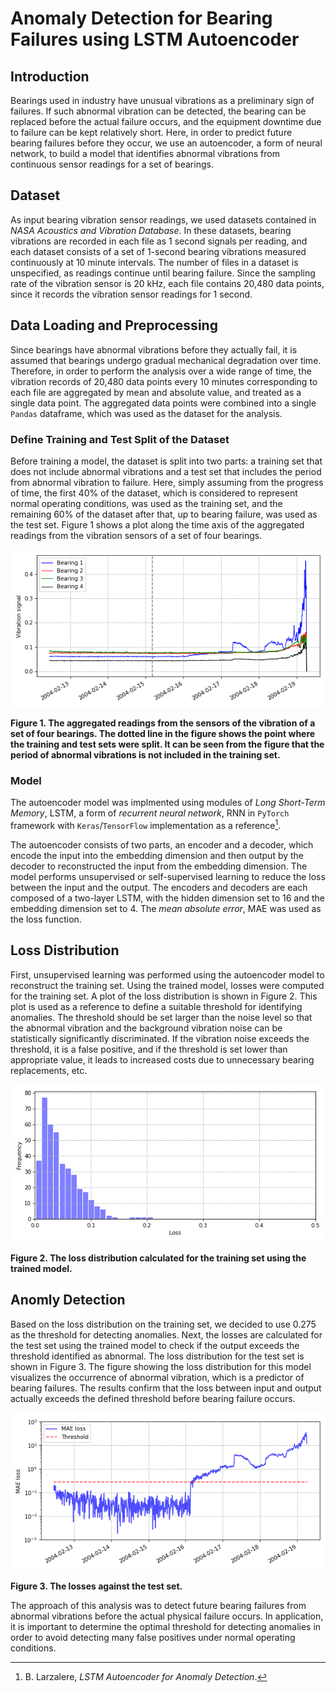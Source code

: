 # Anomaly Detection for Bearing Failures using LSTM Autoencoder

## Introduction

Bearings used in industry have unusual vibrations as a preliminary sign of failures. If such abnormal vibration can be detected, the bearing can be replaced before the actual failure occurs, and the equipment downtime due to failure can be kept relatively short. Here, in order to predict future bearing failures before they occur, we use an autoencoder, a form of neural network, to build a model that identifies abnormal vibrations from continuous sensor readings for a set of bearings.

## Dataset

As input bearing vibration sensor readings, we used datasets contained in *NASA Acoustics and Vibration Database*. In these datasets, bearing vibrations are recorded in each file as 1 second signals per reading, and each dataset consists of a set of 1-second bearing vibrations measured continuously at 10 minute intervals. The number of files in a dataset is unspecified, as readings continue until bearing failure. Since the sampling rate of the vibration sensor is 20 kHz, each file contains 20,480 data points, since it records the vibration sensor readings for 1 second.

## Data Loading and Preprocessing

Since bearings have abnormal vibrations before they actually fail, it is assumed that bearings undergo gradual mechanical degradation over time. Therefore, in order to perform the analysis over a wide range of time, the vibration records of 20,480 data points every 10 minutes corresponding to each file are aggregated by mean and absolute value, and treated as a single data point. The aggregated data points were combined into a single `Pandas` dataframe, which was used as the dataset for the analysis.

### Define Training and Test Split of the Dataset

Before training a model, the dataset is split into two parts: a training set that does not include abnormal vibrations and a test set that includes the period from abnormal vibration to failure. Here, simply assuming from the progress of time, the first 40% of the dataset, which is considered to represent normal operating conditions, was used as the training set, and the remaining 60% of the dataset after that, up to bearing failure, was used as the test set. Figure 1 shows a plot along the time axis of the aggregated readings from the vibration sensors of a set of four bearings.

![sensors](figure/sensors.png)

**Figure 1. The aggregated readings from the sensors of the vibration of a set of four bearings. The dotted line in the figure shows the point where the training and test sets were split. It can be seen from the figure that the period of abnormal vibrations is not included in the training set.**

### Model

The autoencoder model was implmented using modules of *Long Short-Term Memory*, LSTM, a form of *recurrent neural network*, RNN in `PyTorch` framework with `Keras`/`TensorFlow` implementation as a reference[^Larzalere].

The autoencoder consists of two parts, an encoder and a decoder, which encode the input into the embedding dimension and then output by the decoder to reconstructed the input from the embedding dimension. The model performs unsupervised or self-supervised learning to reduce the loss between the input and the output. The encoders and decoders are each composed of a two-layer LSTM, with the hidden dimension set to 16 and the embedding dimension set to 4. The *mean absolute error*, MAE was used as the loss function.

## Loss Distribution

First, unsupervised learning was performed using the autoencoder model to reconstruct the training set. Using the trained model, losses were computed for the training set. A plot of the loss distribution is shown in Figure 2. This plot is used as a reference to define a suitable threshold for identifying anomalies. The threshold should be set larger than the noise level so that the abnormal vibration and the background vibration noise can be statistically significantly discriminated. If the vibration noise exceeds the threshold, it is a false positive, and if the threshold is set lower than appropriate value, it leads to increased costs due to unnecessary bearing replacements, etc.

![loss distribution](figure/loss_distribution.png)

**Figure 2. The loss distribution calculated for the training set using the trained model.**

## Anomly Detection

Based on the loss distribution on the training set, we decided to use 0.275 as the threshold for detecting anomalies. Next, the losses are calculated for the test set using the trained model to check if the output exceeds the threshold identified as abnormal. The loss distribution for the test set is shown in Figure 3. The figure showing the loss distribution for this model visualizes the occurrence of abnormal vibration, which is a predictor of bearing failures. The results confirm that the loss between input and output actually exceeds the defined threshold before bearing failure occurs.

![test loss](figure/test_loss.png)

**Figure 3. The losses against the test set.**

The approach of this analysis was to detect future bearing failures from abnormal vibrations before the actual physical failure occurs. In application, it is important to determine the optimal threshold for detecting anomalies in order to avoid detecting many false positives under normal operating conditions.

[^Larzalere]: B. Larzalere, *LSTM Autoencoder for Anomaly Detection*.
